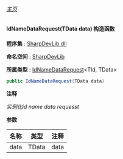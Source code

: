 ###### [主页](./Index.md "主页")

#### IdNameDataRequest(TData data) 构造函数

**程序集** : [SharpDevLib.dll](./SharpDevLib.assembly.md "SharpDevLib.dll")

**命名空间** : [SharpDevLib](./SharpDevLib.namespace.md "SharpDevLib")

**所属类型** : [IdNameDataRequest](./SharpDevLib.IdNameDataRequest.2.md "IdNameDataRequest")\<TId, TData\>

``` csharp
public IdNameDataRequest(TData data)
```
**注释**

*实例化id name data requesst*


**参数**

|名称|类型|注释|
|---|---|---|
|data|TData|data|


